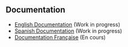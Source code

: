 Documentation 
-------------

* [English Documentation](./en) (Work in progress)
* [Spanish Documentation](./es) (Work in progress)
* [Documentation Française](./fr) (En cours)
